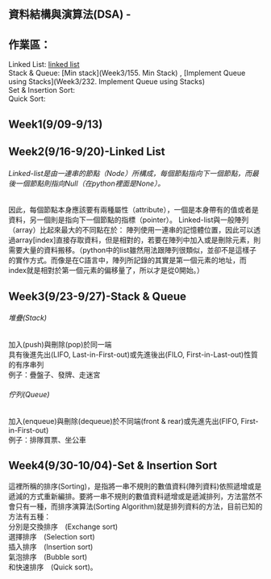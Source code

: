 ## 資料結構與演算法(DSA) - 
作業區：
------
Linked List: [linked list](r)
<br>Stack & Queue: [Min stack](Week3/155. Min Stack) , [Implement Queue using Stacks](Week3/232. Implement Queue using Stacks)
<br>Set & Insertion Sort:
<br>Quick Sort:

Week1(9/09-9/13)
------

Week2(9/16-9/20)-Linked List
------
###### Linked-list是由一連串的節點（Node）所構成，每個節點指向下一個節點，而最後一個節點則指向Null（在python裡面是None）。
因此，每個節點本身應該要有兩種屬性（attribute），一個是本身帶有的值或者是資料，另一個則是指向下一個節點的指標（pointer）。
Linked-list與一般陣列（array）比起來最大的不同點在於：
陣列使用一連串的記憶體位置，因此可以透過array[index]直接存取資料，但是相對的，若要在陣列中加入或是刪除元素，則需要大量的資料搬移。（python中的list雖然用法跟陣列很類似，並卻不是這樣子的實作方式。而像是在C語言中，陣列所記錄的其實是第一個元素的地址，而index就是相對於第一個元素的偏移量了，所以才是從0開始。）

Week3(9/23-9/27)-Stack & Queue
------
###### 堆疊(Stack)
加入(push)與刪除(pop)於同一端
<br>具有後進先出(LIFO, Last-in-First-out)或先進後出(FILO, First-in-Last-out)性質的有序串列
<br>例子：疊盤子、發牌、走迷宮

###### 佇列(Queue)
加入(enqueue)與刪除(dequeue)於不同端(front & rear)或先進先出(FIFO, First-in-First-out)
<br>例子：排隊買票、坐公車

Week4(9/30-10/04)-Set & Insertion Sort
------
這裡所稱的排序(Sorting)，是指將一串不規則的數值資料(陣列資料)依照遞增或是遞減的方式重新編排。要將一串不規則的數值資料遞增或是遞減排列，方法當然不會只有一種，而排序演算法(Sorting Algorithm)就是排列資料的方法，目前已知的方法有五種：
<br>分別是交換排序　(Exchange sort)
<br>選擇排序　(Selection sort)
<br>插入排序　(Insertion sort)
<br>氣泡排序　(Bubble sort)
<br>和快速排序　(Quick sort)。
